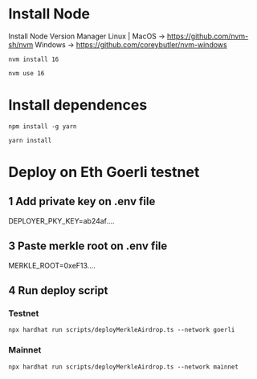 # Install Node
Install Node Version Manager 
Linux | MacOS -> https://github.com/nvm-sh/nvm
Windows -> https://github.com/coreybutler/nvm-windows

```
nvm install 16
```
```
nvm use 16
```

# Install dependences
```
npm install -g yarn
```

```
yarn install
```

# Deploy on Eth Goerli testnet
## 1 Add private key on .env file
DEPLOYER_PKY_KEY=ab24af....

## 3 Paste merkle root on .env file
MERKLE_ROOT=0xeF13....

## 4 Run deploy script
### Testnet
```
npx hardhat run scripts/deployMerkleAirdrop.ts --network goerli
```
### Mainnet
```
npx hardhat run scripts/deployMerkleAirdrop.ts --network mainnet
```



